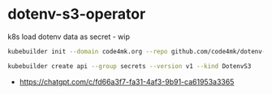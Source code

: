 # dotenv-s3-operator
k8s load dotenv data as secret - wip

```bash
kubebuilder init --domain code4mk.org --repo github.com/code4mk/dotenv-s3-operator
```

```bash
kubebuilder create api --group secrets --version v1 --kind DotenvS3
```

* https://chatgpt.com/c/fd66a3f7-fa31-4af3-9b91-ca61953a3365